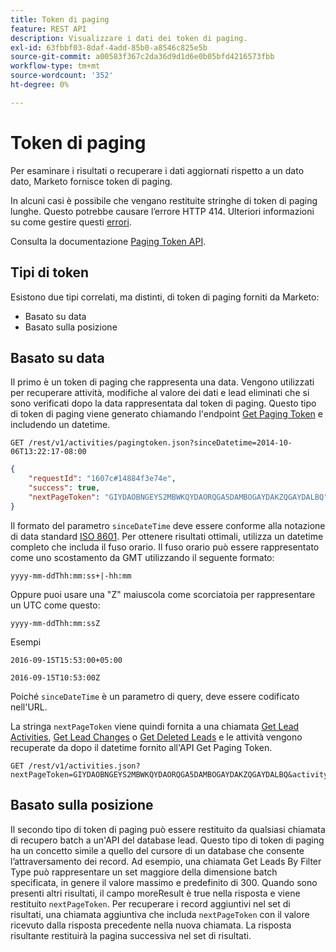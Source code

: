 ```yaml
---
title: Token di paging
feature: REST API
description: Visualizzare i dati dei token di paging.
exl-id: 63fbbf03-8daf-4add-85b0-a8546c825e5b
source-git-commit: a00583f367c2da36d9d1d6e0b05bfd4216573fbb
workflow-type: tm+mt
source-wordcount: '352'
ht-degree: 0%

---
```


# Token di paging

Per esaminare i risultati o recuperare i dati aggiornati rispetto a un dato dato, Marketo fornisce token di paging.

In alcuni casi è possibile che vengano restituite stringhe di token di paging lunghe. Questo potrebbe causare l’errore HTTP 414. Ulteriori informazioni su come gestire questi [errori](error-codes.md).

Consulta la documentazione [Paging Token API](https://developer.adobe.com/marketo-apis/api/mapi/#tag/Activities/operation/getActivitiesPagingTokenUsingGET).

## Tipi di token

Esistono due tipi correlati, ma distinti, di token di paging forniti da Marketo:

- Basato su data
- Basato sulla posizione

## Basato su data

Il primo è un token di paging che rappresenta una data. Vengono utilizzati per recuperare attività, modifiche al valore dei dati e lead eliminati che si sono verificati dopo la data rappresentata dal token di paging. Questo tipo di token di paging viene generato chiamando l&#39;endpoint [Get Paging Token](https://developer.adobe.com/marketo-apis/api/mapi/#tag/Activities/operation/getActivitiesPagingTokenUsingGET) e includendo un datetime.

```
GET /rest/v1/activities/pagingtoken.json?sinceDatetime=2014-10-06T13:22:17-08:00
```

```json
{
    "requestId": "1607c#14884f3e74e",
    "success": true,
    "nextPageToken": "GIYDAOBNGEYS2MBWKQYDAORQGA5DAMBOGAYDAKZQGAYDALBQ"
}
```

Il formato del parametro `sinceDateTime` deve essere conforme alla notazione di data standard [ISO 8601](https://en.wikipedia.org/wiki/ISO_8601). Per ottenere risultati ottimali, utilizza un datetime completo che includa il fuso orario. Il fuso orario può essere rappresentato come uno scostamento da GMT utilizzando il seguente formato:

`yyyy-mm-ddThh:mm:ss+|-hh:mm`

Oppure puoi usare una &quot;Z&quot; maiuscola come scorciatoia per rappresentare un UTC come questo:

`yyyy-mm-ddThh:mm:ssZ`

Esempi

`2016-09-15T15:53:00+05:00`

`2016-09-15T10:53:00Z`

Poiché `sinceDateTime` è un parametro di query, deve essere codificato nell&#39;URL.

La stringa `nextPageToken` viene quindi fornita a una chiamata [Get Lead Activities](https://developer.adobe.com/marketo-apis/api/mapi/#tag/Activities/operation/getLeadActivitiesUsingGET), [Get Lead Changes](https://developer.adobe.com/marketo-apis/api/mapi/#tag/Activities/operation/getLeadChangesUsingGET) o [Get Deleted Leads](https://developer.adobe.com/marketo-apis/api/mapi/#tag/Activities/operation/getDeletedLeadsUsingGET) e le attività vengono recuperate da dopo il datetime fornito all&#39;API Get Paging Token.

```
GET /rest/v1/activities.json?nextPageToken=GIYDAOBNGEYS2MBWKQYDAORQGA5DAMBOGAYDAKZQGAYDALBQ&activityTypeIds=1&activityTypeIds=12
```

## Basato sulla posizione

Il secondo tipo di token di paging può essere restituito da qualsiasi chiamata di recupero batch a un&#39;API del database lead. Questo tipo di token di paging ha un concetto simile a quello del cursore di un database che consente l’attraversamento dei record. Ad esempio, una chiamata Get Leads By Filter Type può rappresentare un set maggiore della dimensione batch specificata, in genere il valore massimo e predefinito di 300. Quando sono presenti altri risultati, il campo moreResult è true nella risposta e viene restituito `nextPageToken`. Per recuperare i record aggiuntivi nel set di risultati, una chiamata aggiuntiva che includa `nextPageToken` con il valore ricevuto dalla risposta precedente nella nuova chiamata. La risposta risultante restituirà la pagina successiva nel set di risultati.
